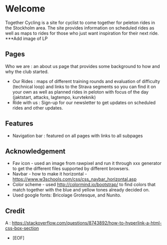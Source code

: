 # Welcome

Together Cycling is a site for cyclist to come together for peleton rides in the Stockholm area. The site provides information on scheduled rides as well as maps to rides for those who just want inspiration for their next ride.
***Add image of LP

## Pages

Who we are : an about us page that provides some background to how and why the club started.

-	Our Rides : maps of different training rounds and evaluation of difficulty (technical loop) and links to the Strava segments so you can find it on your own as well as planned rides in peloton with focus of the day (jaktstart, attacks, lagtempo, kurvteknik)
-	Ride with us : Sign-up for our newsletter to get updates on scheduled rides and other updates.

## Features

-	Navigation bar : featured on all pages with links to all subpages

## Acknowledgement

- Fav icon - used an image from rawpixel and run it through xxx generator to get the different files supported by different browsers.
- Navbar - how to make it horizontal - <https://www.w3schools.com/css/css_navbar_horizontal.asp>
- Color scheme - used <http://colormind.io/bootstrap/> to find colors that match together with the blue and yellow tones already decided on.
- Used google fonts: Bricolage Grotesque, and Nunito.

## Credit

A : <https://stackoverflow.com/questions/8743892/how-to-hyperlink-a-html-css-box-section>

- [EOF]
